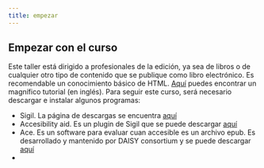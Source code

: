 ```yaml
---
title: empezar
---
```


## Empezar con el curso

Este taller está dirigido a profesionales de la edición, ya sea de libros o de cualquier otro tipo de contenido que se publique como libro electrónico. Es recomendable un conocimiento básico de HTML. [Aquí](https://www.w3schools.com/html/default.asp) puedes encontrar un magnífico tutorial (en inglés). Para seguir este curso, será necesario descargar e instalar algunos programas:

- Sigil. La página de descargas se encuentra [aquí](https://github.com/Sigil-Ebook/Sigil/releases)
- Accesibility aid. Es un plugin de Sigil que se puede descargar [aquí](https://www.mobileread.com/forums/showthread.php?t=294900)
- Ace. Es un software para evaluar cuan accesible es un archivo epub. Es desarrollado y mantenido por DAISY consortium y se puede descargar [aquí](https://daisy.org/activities/software/ace/)
- 
